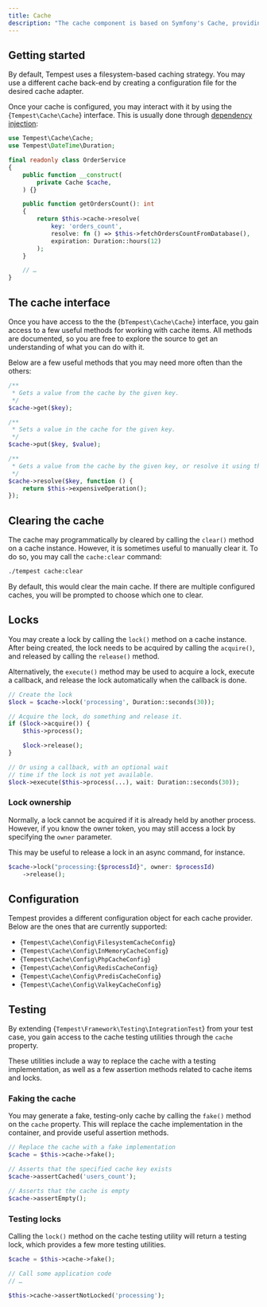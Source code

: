 ```yaml
---
title: Cache
description: "The cache component is based on Symfony's Cache, providing access to many different adapters through a convenient, simple interface."
---
```


## Getting started

By default, Tempest uses a filesystem-based caching strategy. You may use a different cache back-end by creating a configuration file for the desired cache adapter.

<!-- For instance, you may use Redis as your cache back-end by creating a `cache.config.php` file returning an instance of {b`Tempest\Cache\Config\RedisCacheConfig`}:

```php src/cache.config.php
return new RedisCacheConfig(
    host: env('REDIS_HOST', default: '127.0.0.1'),
    port: env('REDIS_PORT', default: 6379),
    username: env('REDIS_USERNAME'),
    password: env('REDIS_PASSWORD'),
);
```

In this example, the Redis credentials are specified in the `.env`, so a different bucket and credentials can be configured depending on the environment. Of course, you may use different, more specific environment variables if needed. -->

Once your cache is configured, you may interact with it by using the {`Tempest\Cache\Cache`} interface. This is usually done through [dependency injection](../1-essentials/05-container.md#injecting-dependencies):

```php src/OrderService.php
use Tempest\Cache\Cache;
use Tempest\DateTime\Duration;

final readonly class OrderService
{
    public function __construct(
        private Cache $cache,
    ) {}

    public function getOrdersCount(): int
    {
        return $this->cache->resolve(
            key: 'orders_count',
            resolve: fn () => $this->fetchOrdersCountFromDatabase(),
            expiration: Duration::hours(12)
        );
    }

    // …
}
```

## The cache interface

Once you have access to the the {b`Tempest\Cache\Cache`} interface, you gain access to a few useful methods for working with cache items. All methods are documented, so you are free to explore the source to get an understanding of what you can do with it.

Below are a few useful methods that you may need more often than the others:

```php
/**
 * Gets a value from the cache by the given key.
 */
$cache->get($key);

/**
 * Sets a value in the cache for the given key.
 */
$cache->put($key, $value);

/**
 * Gets a value from the cache by the given key, or resolve it using the given callback.
 */
$cache->resolve($key, function () {
    return $this->expensiveOperation();
});
```

## Clearing the cache

The cache may programmatically by cleared by calling the `clear()` method on a cache instance. However, it is sometimes useful to manually clear it. To do so, you may call the `cache:clear` command:

```sh
./tempest cache:clear
```

By default, this would clear the main cache. If there are multiple configured caches, you will be prompted to choose which one to clear.

## Locks

You may create a lock by calling the `lock()` method on a cache instance. After being created, the lock needs to be acquired by calling the `acquire()`, and released by calling the `release()` method.

Alternatively, the `execute()` method may be used to acquire a lock, execute a callback, and release the lock automatically when the callback is done.

```php
// Create the lock
$lock = $cache->lock('processing', Duration::seconds(30));

// Acquire the lock, do something and release it.
if ($lock->acquire()) {
    $this->process();

    $lock->release();
}

// Or using a callback, with an optional wait
// time if the lock is not yet available.
$lock->execute($this->process(...), wait: Duration::seconds(30));
```

### Lock ownership

Normally, a lock cannot be acquired if it is already held by another process. However, if you know the owner token, you may still access a lock by specifying the `owner` parameter.

This may be useful to release a lock in an async command, for instance.

```php
$cache->lock("processing:{$processId}", owner: $processId)
    ->release();
```

## Configuration

Tempest provides a different configuration object for each cache provider. Below are the ones that are currently supported:

- {`Tempest\Cache\Config\FilesystemCacheConfig`}
- {`Tempest\Cache\Config\InMemoryCacheConfig`}
- {`Tempest\Cache\Config\PhpCacheConfig`}
- {`Tempest\Cache\Config\RedisCacheConfig`}
- {`Tempest\Cache\Config\PredisCacheConfig`}
- {`Tempest\Cache\Config\ValkeyCacheConfig`}

## Testing

By extending {`Tempest\Framework\Testing\IntegrationTest`} from your test case, you gain access to the cache testing utilities through the `cache` property.

These utilities include a way to replace the cache with a testing implementation, as well as a few assertion methods related to cache items and locks.

### Faking the cache

You may generate a fake, testing-only cache by calling the `fake()` method on the `cache` property. This will replace the cache implementation in the container, and provide useful assertion methods.

```php
// Replace the cache with a fake implementation
$cache = $this->cache->fake();

// Asserts that the specified cache key exists
$cache->assertCached('users_count');

// Asserts that the cache is empty
$cache->assertEmpty();
```

### Testing locks

Calling the `lock()` method on the cache testing utility will return a testing lock, which provides a few more testing utilities.

```php
$cache = $this->cache->fake();

// Call some application code
// …

$this->cache->assertNotLocked('processing');
```
